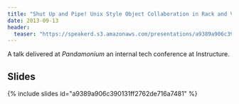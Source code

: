 ```yaml
---
title: "Shut Up and Pipe! Unix Style Object Collaboration in Rack and Vagrant"
date: 2013-09-13
header: 
  teaser: "https://speakerd.s3.amazonaws.com/presentations/a9389a906c390131ff2762de716a7481/preview_slide_0.jpg"
---
```


A talk delivered at _Pandamonium_ an internal tech conference at
Instructure.


## Slides

{% include slides id="a9389a906c390131ff2762de716a7481" %}

